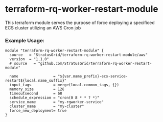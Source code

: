 # terraform-rq-worker-restart-module
This terraform module serves the purpose of force deploying a specificed ECS cluster utilizing an AWS Cron job

### Example Usage:
```
module "terraform-rq-worker-restart-module" {
  source   = "StratusGrid/terraform-rq-worker-restart-module/aws"
  version  = "1.1.0"
  # source   = "github.com/StratusGrid/terraform-rq-worker-restart-module"

  name                = "${var.name_prefix}-ecs-service-restart${local.name_suffix}"
  input_tags          = merge(local.common_tags, {})
  memory_size         = 128
  timeoutsecond       = 60
  schedule_expression = "cron(0 8 * * ? *)"
  service_name        = "my-rqworker-service"
  cluster_name        = "my-cluster"
  force_new_deployment= true
}
```